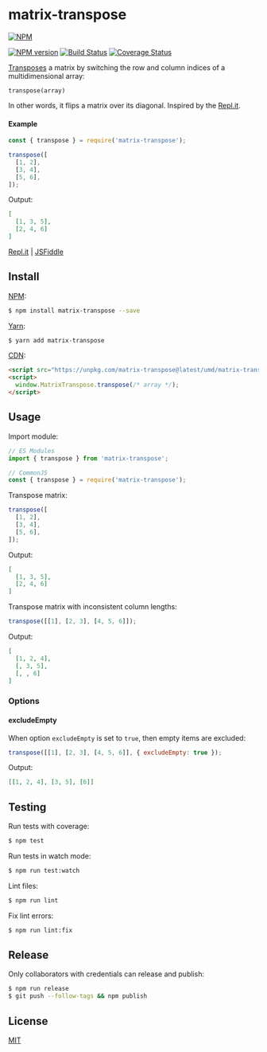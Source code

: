 # matrix-transpose

[![NPM](https://nodei.co/npm/matrix-transpose.png)](https://nodei.co/npm/matrix-transpose/)

[![NPM version](https://img.shields.io/npm/v/matrix-transpose.svg)](https://www.npmjs.com/package/matrix-transpose)
[![Build Status](https://github.com/remarkablemark/matrix-transpose/workflows/build/badge.svg?branch=master)](https://github.com/remarkablemark/matrix-transpose/actions?query=workflow%3Abuild)
[![Coverage Status](https://coveralls.io/repos/github/remarkablemark/matrix-transpose/badge.svg?branch=master)](https://coveralls.io/github/remarkablemark/matrix-transpose?branch=master)

[Transposes](https://wikipedia.org/wiki/Transpose) a matrix by switching the row and column indices of a multidimensional array:

```
transpose(array)
```

In other words, it flips a matrix over its diagonal. Inspired by the [Repl.it](https://repl.it/@remarkablemark/Swap-array-row-and-column).

#### Example

```js
const { transpose } = require('matrix-transpose');

transpose([
  [1, 2],
  [3, 4],
  [5, 6],
]);
```

Output:

```json
[
  [1, 3, 5],
  [2, 4, 6]
]
```

[Repl.it](https://repl.it/@remarkablemark/matrix-transpose) | [JSFiddle](https://jsfiddle.net/remarkablemark/c5upm1bz/)

## Install

[NPM](https://www.npmjs.com/package/matrix-transpose):

```sh
$ npm install matrix-transpose --save
```

[Yarn](https://yarnpkg.com/package/matrix-transpose):

```sh
$ yarn add matrix-transpose
```

[CDN](https://unpkg.com/matrix-transpose/):

```html
<script src="https://unpkg.com/matrix-transpose@latest/umd/matrix-transpose.min.js"></script>
<script>
  window.MatrixTranspose.transpose(/* array */);
</script>
```

## Usage

Import module:

```js
// ES Modules
import { transpose } from 'matrix-transpose';

// CommonJS
const { transpose } = require('matrix-transpose');
```

Transpose matrix:

```js
transpose([
  [1, 2],
  [3, 4],
  [5, 6],
]);
```

Output:

```json
[
  [1, 3, 5],
  [2, 4, 6]
]
```

Transpose matrix with inconsistent column lengths:

```js
transpose([[1], [2, 3], [4, 5, 6]]);
```

Output:

```json
[
  [1, 2, 4],
  [, 3, 5],
  [, , 6]
]
```

### Options

#### excludeEmpty

When option `excludeEmpty` is set to `true`, then empty items are excluded:

```js
transpose([[1], [2, 3], [4, 5, 6]], { excludeEmpty: true });
```

Output:

```json
[[1, 2, 4], [3, 5], [6]]
```

## Testing

Run tests with coverage:

```sh
$ npm test
```

Run tests in watch mode:

```sh
$ npm run test:watch
```

Lint files:

```sh
$ npm run lint
```

Fix lint errors:

```sh
$ npm run lint:fix
```

## Release

Only collaborators with credentials can release and publish:

```sh
$ npm run release
$ git push --follow-tags && npm publish
```

## License

[MIT](https://github.com/remarkablemark/matrix-transpose/blob/master/LICENSE)
